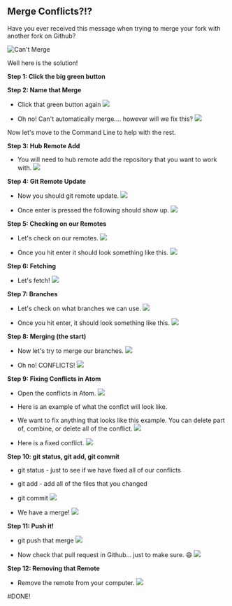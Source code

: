 ## Merge Conflicts?!?

Have you ever received this message when trying to merge your fork with another fork on Github?

![Can't Merge](../img/journal-week-3/CantMerge.png)

Well here is the solution!

**Step 1: Click the big green button**

**Step 2: Name that Merge**

  * Click that green button again
   ![](img/journal-week-3/name-that-merge.png)


  * Oh no! Can't automatically merge.... however will we fix this?
   ![](img/journal-week-3/oh-no.png)

Now let's move to the Command Line to help with the rest.

**Step 3: Hub Remote Add**

  * You will need to hub remote add the repository that you want to work with.
   ![](img/journal-week-3/hub-remote-add.png)

**Step 4: Git Remote Update**

  * Now you should git remote update.
   ![](img/journal-week-3/git-remote-update.png)


  * Once enter is pressed the following should show up.
   ![](img/journal-week-3/git-remote-update-return.png)

**Step 5: Checking on our Remotes**

  * Let's check on our remotes.
   ![](img/journal-week-3/git-remote-v.png)

  * Once you hit enter it should look something like this.
   ![](img/journal-week-3/git-remote-v-return.png)

**Step 6: Fetching**

  * Let's fetch!
   ![](img/journal-week-3/git-fetch.png)

**Step 7: Branches**

 * Let's check on what branches we can use.
   ![](img/journal-week-3/git-branch-a.png)

 * Once you hit enter, it should look something like this.
   ![](img/journal-week-3/git-branch-a-return.png)

**Step 8: Merging (the start)**

 * Now let's try to merge our branches.
   ![](img/journal-week-3/merge.png)

 * Oh no! CONFLICTS!
   ![](img/journal-week-3/conflicts.png)

**Step 9: Fixing Conflicts in Atom**

 * Open the conflicts in Atom.
   ![](img/journal-week-3/atom.png)

 * Here is an example of what the conflct will look like.
 * We want to fix anything that looks like this example. You can delete part of, combine, or delete all of the conflict.
   ![](img/journal-week-3/atom-conflicts.png)

 * Here is a fixed conflict.
   ![](img/journal-week-3/atom-conflicts-fixed.png)

**Step 10: git status, git add, git commit**

 * git status - just to see if we have fixed all of our conflicts
 * git add - add all of the files that you changed
 * git commit
   ![](img/journal-week-3/git-commit.png)

 * We have a merge!
   ![](img/journal-week-3/merged.png)

**Step 11: Push it!**

 * git push that merge
   ![](img/journal-week-3/git-push.png)

 * Now check that pull request in Github... just to make sure. :smile:
   ![](img/journal-week-3/merged-github.png)

**Step 12: Removing that Remote**

 * Remove the remote from your computer.
   ![](img/journal-week-3/git-remote-rm.png)

#DONE!
